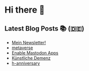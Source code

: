 # Hi there 👋

## Latest Blog Posts 📚 (🇩🇪)
<!-- BLOG-POST-LIST:START -->
- [Mein Newsletter!](https://notiz.blog/2024/04/11/mein-newsletter/)
- [metaverse](https://notiz.blog/2024/04/04/metaverse/)
- [Enable Mastodon Apps](https://notiz.blog/2024/03/21/enable-mastodon-apps/)
- [Künstliche Demenz](https://notiz.blog/2024/03/12/kuenstliche-demenz/)
- [h-anniversary](https://notiz.blog/2024/02/26/h-anniversary/)
<!-- BLOG-POST-LIST:END -->

